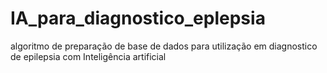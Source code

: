 # IA_para_diagnostico_eplepsia
algoritmo de preparação de base de dados para utilização em diagnostico de epilepsia com Inteligência artificial
